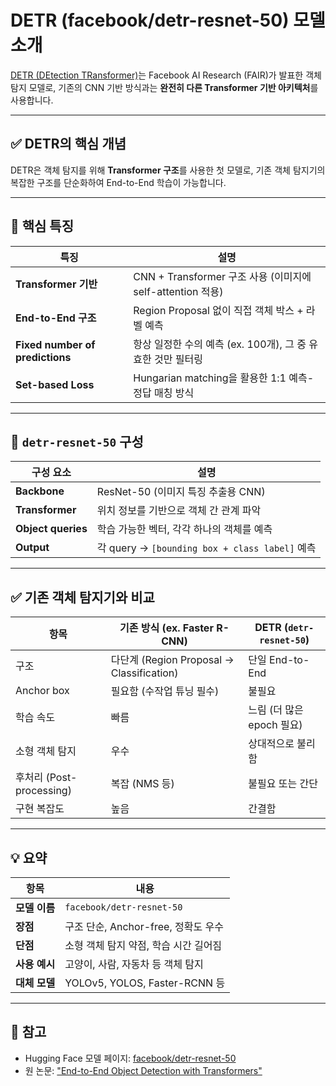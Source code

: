# DETR (facebook/detr-resnet-50) 모델 소개

[DETR (DEtection TRansformer)](https://huggingface.co/facebook/detr-resnet-50)는 Facebook AI Research (FAIR)가 발표한 객체 탐지 모델로, 기존의 CNN 기반 방식과는 **완전히 다른 Transformer 기반 아키텍처**를 사용합니다.

---

## ✅ DETR의 핵심 개념

DETR은 객체 탐지를 위해 **Transformer 구조**를 사용한 첫 모델로, 기존 객체 탐지기의 복잡한 구조를 단순화하여 End-to-End 학습이 가능합니다.

---

## 🧠 핵심 특징

| 특징 | 설명 |
|------|------|
| **Transformer 기반** | CNN + Transformer 구조 사용 (이미지에 self-attention 적용) |
| **End-to-End 구조** | Region Proposal 없이 직접 객체 박스 + 라벨 예측 |
| **Fixed number of predictions** | 항상 일정한 수의 예측 (ex. 100개), 그 중 유효한 것만 필터링 |
| **Set-based Loss** | Hungarian matching을 활용한 1:1 예측-정답 매칭 방식 |

---

## 🔧 `detr-resnet-50` 구성

| 구성 요소 | 설명 |
|-----------|------|
| **Backbone** | ResNet-50 (이미지 특징 추출용 CNN) |
| **Transformer** | 위치 정보를 기반으로 객체 간 관계 파악 |
| **Object queries** | 학습 가능한 벡터, 각각 하나의 객체를 예측 |
| **Output** | 각 query → `[bounding box + class label]` 예측 |

---

## ✅ 기존 객체 탐지기와 비교

| 항목 | 기존 방식 (ex. Faster R-CNN) | DETR (`detr-resnet-50`) |
|------|------------------------------|--------------------------|
| 구조 | 다단계 (Region Proposal → Classification) | 단일 End-to-End |
| Anchor box | 필요함 (수작업 튜닝 필수) | 불필요 |
| 학습 속도 | 빠름 | 느림 (더 많은 epoch 필요) |
| 소형 객체 탐지 | 우수 | 상대적으로 불리함 |
| 후처리 (Post-processing) | 복잡 (NMS 등) | 불필요 또는 간단 |
| 구현 복잡도 | 높음 | 간결함 |

---

## 💡 요약

| 항목 | 내용 |
|------|------|
| **모델 이름** | `facebook/detr-resnet-50` |
| **장점** | 구조 단순, Anchor-free, 정확도 우수 |
| **단점** | 소형 객체 탐지 약점, 학습 시간 길어짐 |
| **사용 예시** | 고양이, 사람, 자동차 등 객체 탐지 |
| **대체 모델** | YOLOv5, YOLOS, Faster-RCNN 등 |

---

## 🔗 참고

- Hugging Face 모델 페이지: [facebook/detr-resnet-50](https://huggingface.co/facebook/detr-resnet-50)
- 원 논문: ["End-to-End Object Detection with Transformers"](https://arxiv.org/abs/2005.12872)

